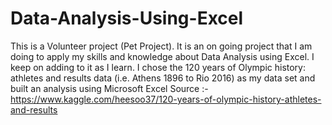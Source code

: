 # Data-Analysis-Using-Excel
This is a Volunteer project (Pet Project). It is an on going project that I am doing to apply my skills and knowledge about Data Analysis using Excel. I keep on adding to it as I learn. I chose the 120 years of Olympic history: athletes and results data (i.e. Athens 1896 to Rio 2016) as my data set and built an analysis using Microsoft Excel
Source :- https://www.kaggle.com/heesoo37/120-years-of-olympic-history-athletes-and-results
